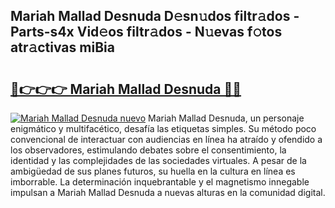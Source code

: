 ## Mariah Mallad Desnuda D𝚎sn𝚞dos filtr𝚊dos - Parts-s4x Vid𝚎os filtr𝚊dos - N𝚞evas f𝚘tos atr𝚊ctivas miBia

# <h2><a href="http://mbavubn.tromn.icu/?c=Mariah+Mallad+Desnuda">🔗👉👉👉 Mariah Mallad Desnuda 🔗🔗</a></h2>

[![Mariah Mallad Desnuda nuevo](https://i.imgur.com/pEAQMta.gif)](http://mbavubn.tromn.icu/?c=Mariah+Mallad+Desnuda)
Mariah Mallad Desnuda, un personaje enigmático y multifacético, desafía las etiquetas simples. Su método poco convencional de interactuar con audiencias en línea ha atraído y ofendido a los observadores, estimulando debates sobre el consentimiento, la identidad y las complejidades de las sociedades virtuales. A pesar de la ambigüedad de sus planes futuros, su huella en la cultura en línea es imborrable. La determinación inquebrantable y el magnetismo innegable impulsan a Mariah Mallad Desnuda a nuevas alturas en la comunidad digital.
